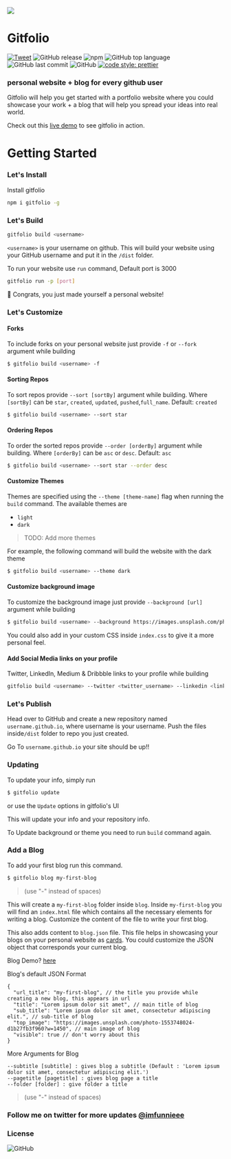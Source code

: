 <img src="https://i.imgur.com/eA6clZr.png">

# Gitfolio

[![Tweet](https://img.shields.io/twitter/url/https/shields.io.svg?style=social)](https://twitter.com/intent/tweet?text=personal%20website%20and%20a%20blog%20for%20every%20github%20user%20@imfunnieee%20&url=https://github.com/imfunniee/gitfolio) ![GitHub release](https://img.shields.io/github/release/imfunniee/gitfolio.svg?style=popout-square) ![npm](https://img.shields.io/npm/dm/gitfolio.svg?style=popout-square) ![GitHub top language](https://img.shields.io/github/languages/top/imfunniee/gitfolio.svg?style=popout-square) ![GitHub last commit](https://img.shields.io/github/last-commit/imfunniee/gitfolio.svg?style=popout-square) ![GitHub](https://img.shields.io/github/license/imfunniee/gitfolio.svg?style=popout-square) [![code style: prettier](https://img.shields.io/badge/code_style-prettier-ff69b4.svg?style=flat-square)](https://github.com/prettier/prettier)

### personal website + blog for every github user

Gitfolio will help you get started with a portfolio website where you could showcase your work + a blog that will help you spread your ideas into real world.

Check out this [live demo](https://imfunniee.github.io/gitfolio/) to see gitfolio in action.

# Getting Started

### Let's Install

Install gitfolio

```sh
npm i gitfolio -g
```

### Let's Build

```sh
gitfolio build <username>
```

`<username>` is your username on github. This will build your website using your GitHub username and put it in the `/dist` folder.

To run your website use `run` command, Default port is 3000

```sh
gitfolio run -p [port]
```

🎉 Congrats, you just made yourself a personal website!

### Let's Customize

#### Forks

To include forks on your personal website just provide `-f` or `--fork` argument while building

```sh
$ gitfolio build <username> -f
```

#### Sorting Repos

To sort repos provide `--sort [sortBy]` argument while building. Where `[sortBy]` can be `star`, `created`, `updated`, `pushed`,`full_name`. Default: `created`

```sh
$ gitfolio build <username> --sort star
```

#### Ordering Repos

To order the sorted repos provide `--order [orderBy]` argument while building. Where `[orderBy]` can be `asc` or `desc`. Default: `asc`

```sh
$ gitfolio build <username> --sort star --order desc
```

#### Customize Themes

Themes are specified using the `--theme [theme-name]` flag when running the `build` command. The available themes are

- `light`
- `dark`

> TODO: Add more themes

For example, the following command will build the website with the dark theme

```sh
$ gitfolio build <username> --theme dark
```

#### Customize background image

To customize the background image just provide `--background [url]` argument while building

```sh
$ gitfolio build <username> --background https://images.unsplash.com/photo-1557277770-baf0ca74f908?w=1634
```

You could also add in your custom CSS inside `index.css` to give it a more personal feel.

#### Add Social Media links on your profile

Twitter, LinkedIn, Medium & Dribbble links to your profile while building

```sh
gitfolio build <username> --twitter <twitter_username> --linkedin <linkedin_username> --medium <medium_username> --dribbble <dribbble_username>
```

### Let's Publish

Head over to GitHub and create a new repository named `username.github.io`, where username is your username. Push the files inside`/dist` folder to repo you just created.

Go To `username.github.io` your site should be up!!

### Updating

To update your info, simply run

```sh
$ gitfolio update
```

or use the `Update` options in gitfolio's UI

This will update your info and your repository info.

To Update background or theme you need to run `build` command again.

### Add a Blog

To add your first blog run this command.

```sh
$ gitfolio blog my-first-blog
```

> (use "-" instead of spaces)

This will create a `my-first-blog` folder inside `blog`. Inside `my-first-blog` you will find an `index.html` file which contains all the necessary elements for writing a blog. Customize the content of the file to write your first blog.

This also adds content to `blog.json` file. This file helps in showcasing your blogs on your personal website as [cards](https://imfunniee.github.io/gitfolio/#blog_section). You could customize the JSON object that corresponds your current blog.

Blog Demo? [here](https://imfunniee.github.io/gitfolio/blog/my-first-post/)

Blog's default JSON Format

```
{
  "url_title": "my-first-blog", // the title you provide while creating a new blog, this appears in url
  "title": "Lorem ipsum dolor sit amet", // main title of blog
  "sub_title": "Lorem ipsum dolor sit amet, consectetur adipiscing elit.", // sub-title of blog
  "top_image": "https://images.unsplash.com/photo-1553748024-d1b27fb3f960?w=1450", // main image of blog
  "visible": true // don't worry about this
}
```

More Arguments for Blog

```
--subtitle [subtitle] : gives blog a subtitle (Default : 'Lorem ipsum dolor sit amet, consectetur adipiscing elit.')
--pagetitle [pagetitle] : gives blog page a title
--folder [folder] : give folder a title
```

> (use "-" instead of spaces)

### Follow me on twitter for more updates [@imfunnieee](https://twitter.com/imfunnieee)

### License

![GitHub](https://img.shields.io/github/license/imfunniee/gitfolio.svg?style=popout-square)
